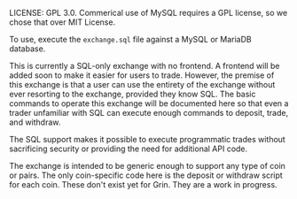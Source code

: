 LICENSE: GPL 3.0. Commerical use of MySQL requires a GPL license, so we chose that over MIT License. 

To use, execute the `exchange.sql` file against a MySQL or MariaDB database. 

This is currently a SQL-only exchange with no frontend. A frontend will be added soon to make it easier for users to trade. However, the premise of this exchange is that a user can use the entirety of the exchange without ever resorting to the exchange, provided they know SQL. The basic commands to operate this exchange will be documented here so that even a trader unfamiliar with SQL can execute enough commands to deposit, trade, and withdraw. 

The SQL support makes it possible to execute programmatic trades without sacrificing security or providing the need for additional API code. 

The exchange is intended to be generic enough to support any type of coin or pairs. The only coin-specific code here is the deposit or withdraw script for each coin. These don't exist yet for Grin. They are a work in progress. 
